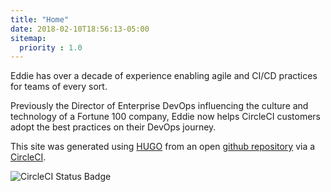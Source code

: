 ```yaml
---
title: "Home"
date: 2018-02-10T18:56:13-05:00
sitemap:
  priority : 1.0
---
```

Eddie has over a decade of experience enabling agile and CI/CD practices for teams of every sort. 

Previously the Director of Enterprise DevOps influencing the culture and technology of a Fortune 100 company, Eddie now helps CircleCI customers adopt the best practices on their DevOps journey.



This site was generated using [HUGO](https://gohugo.io/) from an open [github repository](https://github.com/eddiewebb/json-resume) via a [CircleCI](https://circleci.com/gh/eddiewebb/json-resume).

![CircleCI Status Badge](https://circleci.com/gh/eddiewebb/json-resume.svg?style=svg)
